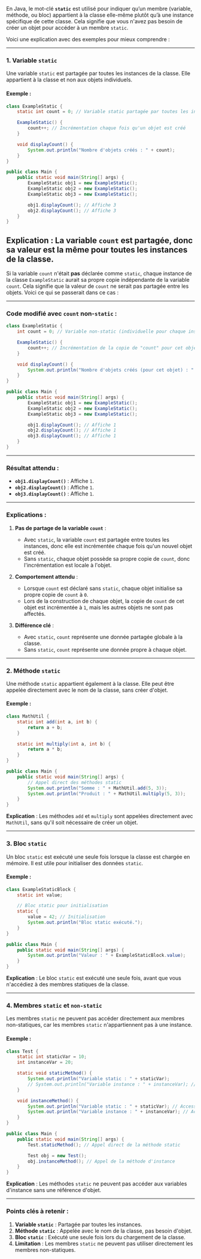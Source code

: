 En Java, le mot-clé **`static`** est utilisé pour indiquer qu’un membre (variable, méthode, ou bloc) appartient à la classe elle-même plutôt qu’à une instance spécifique de cette classe. Cela signifie que vous n'avez pas besoin de créer un objet pour accéder à un membre `static`.

Voici une explication avec des exemples pour mieux comprendre :

---

### 1. **Variable `static`**
Une variable `static` est partagée par toutes les instances de la classe. Elle appartient à la classe et non aux objets individuels.

#### Exemple :
```java
class ExampleStatic {
    static int count = 0; // Variable static partagée par toutes les instances

    ExampleStatic() {
        count++; // Incrémentation chaque fois qu'un objet est créé
    }

    void displayCount() {
        System.out.println("Nombre d'objets créés : " + count);
    }
}

public class Main {
    public static void main(String[] args) {
        ExampleStatic obj1 = new ExampleStatic();
        ExampleStatic obj2 = new ExampleStatic();
        ExampleStatic obj3 = new ExampleStatic();

        obj1.displayCount(); // Affiche 3
        obj2.displayCount(); // Affiche 3
    }
}
```
**Explication** : La variable `count` est partagée, donc sa valeur est la même pour toutes les instances de la classe.
---
Si la variable `count` n'était **pas** déclarée comme `static`, chaque instance de la classe `ExampleStatic` aurait sa propre copie indépendante de la variable `count`. Cela signifie que la valeur de `count` ne serait pas partagée entre les objets. Voici ce qui se passerait dans ce cas :

---

### Code modifié avec `count` non-`static` :
```java
class ExampleStatic {
    int count = 0; // Variable non-static (individuelle pour chaque instance)

    ExampleStatic() {
        count++; // Incrémentation de la copie de "count" pour cet objet
    }

    void displayCount() {
        System.out.println("Nombre d'objets créés (pour cet objet) : " + count);
    }
}

public class Main {
    public static void main(String[] args) {
        ExampleStatic obj1 = new ExampleStatic();
        ExampleStatic obj2 = new ExampleStatic();
        ExampleStatic obj3 = new ExampleStatic();

        obj1.displayCount(); // Affiche 1
        obj2.displayCount(); // Affiche 1
        obj3.displayCount(); // Affiche 1
    }
}
```

---

### Résultat attendu :
- **`obj1.displayCount()`** : Affiche `1`.
- **`obj2.displayCount()`** : Affiche `1`.
- **`obj3.displayCount()`** : Affiche `1`.

---

### Explications :
1. **Pas de partage de la variable `count`** :
   - Avec `static`, la variable `count` est partagée entre toutes les instances, donc elle est incrémentée chaque fois qu'un nouvel objet est créé.
   - Sans `static`, chaque objet possède sa propre copie de `count`, donc l'incrémentation est locale à l'objet.

2. **Comportement attendu** :
   - Lorsque `count` est déclaré sans `static`, chaque objet initialise sa propre copie de `count` à `0`.
   - Lors de la construction de chaque objet, la copie de `count` de cet objet est incrémentée à `1`, mais les autres objets ne sont pas affectés.

3. **Différence clé** :
   - Avec `static`, `count` représente une donnée partagée globale à la classe.
   - Sans `static`, `count` représente une donnée propre à chaque objet.

---

### 2. **Méthode `static`**
Une méthode `static` appartient également à la classe. Elle peut être appelée directement avec le nom de la classe, sans créer d'objet.

#### Exemple :
```java
class MathUtil {
    static int add(int a, int b) {
        return a + b;
    }

    static int multiply(int a, int b) {
        return a * b;
    }
}

public class Main {
    public static void main(String[] args) {
        // Appel direct des méthodes static
        System.out.println("Somme : " + MathUtil.add(5, 3));
        System.out.println("Produit : " + MathUtil.multiply(5, 3));
    }
}
```
**Explication** : Les méthodes `add` et `multiply` sont appelées directement avec `MathUtil`, sans qu'il soit nécessaire de créer un objet.

---

### 3. **Bloc `static`**
Un bloc `static` est exécuté une seule fois lorsque la classe est chargée en mémoire. Il est utile pour initialiser des données `static`.

#### Exemple :
```java
class ExampleStaticBlock {
    static int value;

    // Bloc static pour initialisation
    static {
        value = 42; // Initialisation
        System.out.println("Bloc static exécuté.");
    }
}

public class Main {
    public static void main(String[] args) {
        System.out.println("Valeur : " + ExampleStaticBlock.value);
    }
}
```
**Explication** : Le bloc `static` est exécuté une seule fois, avant que vous n'accédiez à des membres statiques de la classe.

---

### 4. **Membres `static` et `non-static`**
Les membres `static` ne peuvent pas accéder directement aux membres non-statiques, car les membres `static` n'appartiennent pas à une instance.

#### Exemple :
```java
class Test {
    static int staticVar = 10;
    int instanceVar = 20;

    static void staticMethod() {
        System.out.println("Variable static : " + staticVar);
        // System.out.println("Variable instance : " + instanceVar); // Erreur
    }

    void instanceMethod() {
        System.out.println("Variable static : " + staticVar); // Accessible
        System.out.println("Variable instance : " + instanceVar); // Accessible
    }
}

public class Main {
    public static void main(String[] args) {
        Test.staticMethod(); // Appel direct de la méthode static

        Test obj = new Test();
        obj.instanceMethod(); // Appel de la méthode d'instance
    }
}
```
**Explication** : Les méthodes `static` ne peuvent pas accéder aux variables d'instance sans une référence d'objet.

---

### Points clés à retenir :
1. **Variable `static`** : Partagée par toutes les instances.
2. **Méthode `static`** : Appelée avec le nom de la classe, pas besoin d'objet.
3. **Bloc `static`** : Exécuté une seule fois lors du chargement de la classe.
4. **Limitation** : Les membres `static` ne peuvent pas utiliser directement les membres non-statiques.

